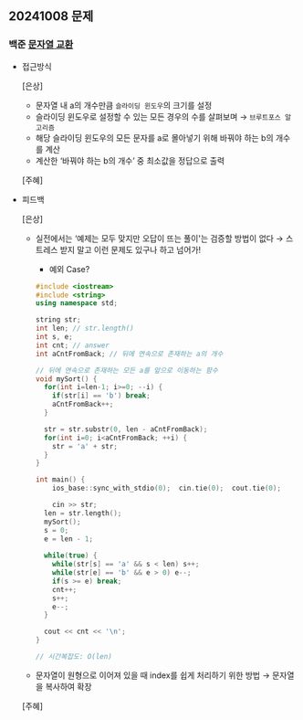 ## 20241008 문제

### 백준 [문자열 교환](https://www.acmicpc.net/problem/1522)

- 접근방식

  [은상]
  - 문자열 내 a의 개수만큼 `슬라이딩 윈도우`의 크기를 설정
  - 슬라이딩 윈도우로 설정할 수 있는 모든 경우의 수를 살펴보며 → `브루트포스 알고리즘`
  - 해당 슬라이딩 윈도우의 모든 문자를 a로 몰아넣기 위해 바꿔야 하는 b의 개수를 계산
  - 계산한 ‘바꿔야 하는 b의 개수’ 중 최소값을 정답으로 출력

  [주혜]
  
- 피드백

  [은상]
  - 실전에서는 ‘예제는 모두 맞지만 오답이 뜨는 풀이'는 검증할 방법이 없다 → 스트레스 받지 말고 이런 문제도 있구나 하고 넘어가!
    - 예외 Case?
    
    ```cpp
    #include <iostream>
    #include <string>
    using namespace std;
    
    string str;
    int len; // str.length()
    int s, e;
    int cnt; // answer
    int aCntFromBack; // 뒤에 연속으로 존재하는 a의 개수
    
    // 뒤에 연속으로 존재하는 모든 a를 앞으로 이동하는 함수
    void mySort() {
      for(int i=len-1; i>=0; --i) {
        if(str[i] == 'b') break;
        aCntFromBack++;
      }
    
      str = str.substr(0, len - aCntFromBack);
      for(int i=0; i<aCntFromBack; ++i) {
        str = 'a' + str;
      }
    }
    
    int main() {
    	ios_base::sync_with_stdio(0);  cin.tie(0);  cout.tie(0);
    
    	cin >> str;
      len = str.length();
      mySort();
      s = 0;
      e = len - 1;
      
      while(true) {
        while(str[s] == 'a' && s < len) s++;
        while(str[e] == 'b' && e > 0) e--;
        if(s >= e) break;
        cnt++;
        s++;
        e--;
      }
    
      cout << cnt << '\n';
    }
    
    // 시간복잡도: O(len)
    ```
  - 문자열이 원형으로 이어져 있을 때 index를 쉽게 처리하기 위한 방법 → 문자열을 복사하여 확장
  
 
  [주혜]
